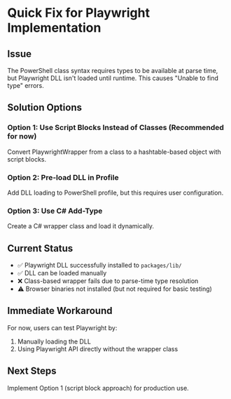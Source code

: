 # Quick Fix for Playwright Implementation

## Issue
The PowerShell class syntax requires types to be available at parse time, but Playwright DLL isn't loaded until runtime. This causes "Unable to find type" errors.

## Solution Options

### Option 1: Use Script Blocks Instead of Classes (Recommended for now)
Convert PlaywrightWrapper from a class to a hashtable-based object with script blocks.

### Option 2: Pre-load DLL in Profile
Add DLL loading to PowerShell profile, but this requires user configuration.

### Option 3: Use C# Add-Type
Create a C# wrapper class and load it dynamically.

## Current Status
- ✅ Playwright DLL successfully installed to `packages/lib/`
- ✅ DLL can be loaded manually
- ❌ Class-based wrapper fails due to parse-time type resolution
- ⚠️ Browser binaries not installed (but not required for basic testing)

## Immediate Workaround
For now, users can test Playwright by:
1. Manually loading the DLL
2. Using Playwright API directly without the wrapper class

## Next Steps
Implement Option 1 (script block approach) for production use.
